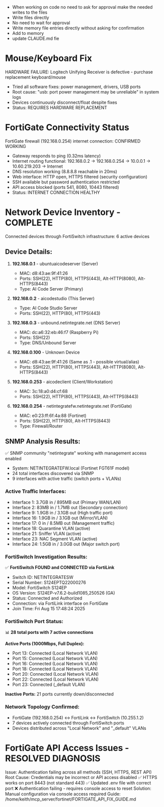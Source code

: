 - When working on code no need to ask for approval make the needed writes to the files
- Write files directly
- No need to wait for approval
- Write memory file entries directly without asking for confirmation
- Add to memory
- update CLAUDE.md fie

# Mouse/Keyboard Fix
HARDWARE FAILURE: Logitech Unifying Receiver is defective - purchase replacement keyboard/mouse
- Tried all software fixes: power management, drivers, USB ports
- Root cause: "usb: port power management may be unreliable" in system logs
- Devices continuously disconnect/float despite fixes
- Status: REQUIRES HARDWARE REPLACEMENT

# FortiGate Connectivity Status
FortiGate firewall (192.168.0.254) internet connection: CONFIRMED WORKING
- Gateway responds to ping (0.32ms latency)
- Internet routing functional: 192.168.0.2 → 192.168.0.254 → 10.0.0.1 → 10.60.219.203 → Internet
- DNS resolution working (8.8.8.8 reachable in 20ms)
- Web interface: HTTP open, HTTPS filtered (security configuration)
- SSH available but password authentication restricted
- API access blocked (ports 541, 8080, 10443 filtered)
- Status: INTERNET CONNECTION HEALTHY

# Network Device Inventory - COMPLETE
Connected devices through FortiSwitch infrastructure: 6 active devices

## Device Details:
1. **192.168.0.1** - ubuntuaicodeserver (Server)
   - MAC: d8:43:ae:9f:41:26
   - Ports: SSH(22), HTTP(80), HTTPS(443), Alt-HTTP(8080), Alt-HTTPS(8443)
   - Type: AI Code Server (Primary)

2. **192.168.0.2** - aicodestudio (This Server) 
   - Type: AI Code Studio Server
   - Ports: SSH(22), HTTP(80), HTTPS(443)

3. **192.168.0.3** - unbound.netintegrate.net (DNS Server)
   - MAC: dc:a6:32:eb:46:f7 (Raspberry Pi)
   - Ports: SSH(22)
   - Type: DNS/Unbound Server

4. **192.168.0.100** - Unknown Device
   - MAC: d8:43:ae:9f:41:26 (Same as .1 - possible virtual/alias)
   - Ports: SSH(22), HTTP(80), HTTPS(443), Alt-HTTP(8080), Alt-HTTPS(8443)

5. **192.168.0.253** - aicodeclient (Client/Workstation)
   - MAC: 3c:18:a0:d4:cf:68
   - Ports: SSH(22), HTTP(80), HTTPS(443), Alt-HTTPS(8443)

6. **192.168.0.254** - netintegratefw.netintegrate.net (FortiGate)
   - MAC: e0:23:ff:6f:4a:88 (Fortinet)
   - Ports: SSH(22), HTTP(80), Alt-HTTPS(8443)
   - Type: Firewall/Router

## SNMP Analysis Results:
✅ SNMP community "netintegrate" working with management access enabled
- System: NETINTEGRATEFW.local (Fortinet FGT61F model)
- 24 total interfaces discovered via SNMP
- 9 interfaces with active traffic (switch ports + VLANs)

### Active Traffic Interfaces:
- Interface 1: 3.7GB in / 895MB out (Primary WAN/LAN)
- Interface 2: 83MB in / 1.7MB out (Secondary connection) 
- Interface 9: 1.9GB in / 3.1GB out (High traffic port)
- Interface 16: 1.9GB in / 3.1GB out (Mirror/VLAN)
- Interface 17: 0 in / 8.5MB out (Management traffic)
- Interface 18: Quarantine VLAN (active)
- Interface 21: Sniffer VLAN (active)
- Interface 23: NAC Segment VLAN (active)
- Interface 24: 1.5GB in / 3.0GB out (Major switch port)

### FortiSwitch Investigation Results:
✅ **FortiSwitch FOUND and CONNECTED via FortiLink**
- Switch ID: NETINTEGRATESW
- Serial Number: S124EPTQ22000276
- Model: FortiSwitch S124EP
- OS Version: S124EP-v7.6.2-build1085,250526 (GA)
- Status: Connected and Authorized
- Connection: via FortiLink interface on FortiGate
- Join Time: Fri Aug 15 17:48:24 2025

### FortiSwitch Port Status:
📊 **28 total ports with 7 active connections**

**Active Ports (1000Mbps, Full Duplex):**
- Port 13: Connected (Local Network VLAN)
- Port 15: Connected (Local Network VLAN) 
- Port 16: Connected (Local Network VLAN)
- Port 18: Connected (Local Network VLAN)
- Port 20: Connected (Local Network VLAN)
- Port 22: Connected (Local Network VLAN)
- Port 23: Connected (_default VLAN)

**Inactive Ports:** 21 ports currently down/disconnected

### Network Topology Confirmed:
- FortiGate (192.168.0.254) ↔ FortiLink ↔ FortiSwitch (10.255.1.2)
- 7 devices actively connected through FortiSwitch ports
- Devices distributed across "Local Network" and "_default" VLANs

# FortiGate API Access Issues - RESOLVED DIAGNOSIS
Issue: Authentication failing across all methods (SSH, HTTPS, REST API)
Root Cause: Credentials may be incorrect or API access disabled
✅ HTTPS works on port 8443 (not standard 443)
✅ Updated .env file with correct port
❌ Authentication failing - requires console access to reset
Solution: Manual configuration via console access required
Guide: /home/keith/mcp_server/fortinet/FORTIGATE_API_FIX_GUIDE.md